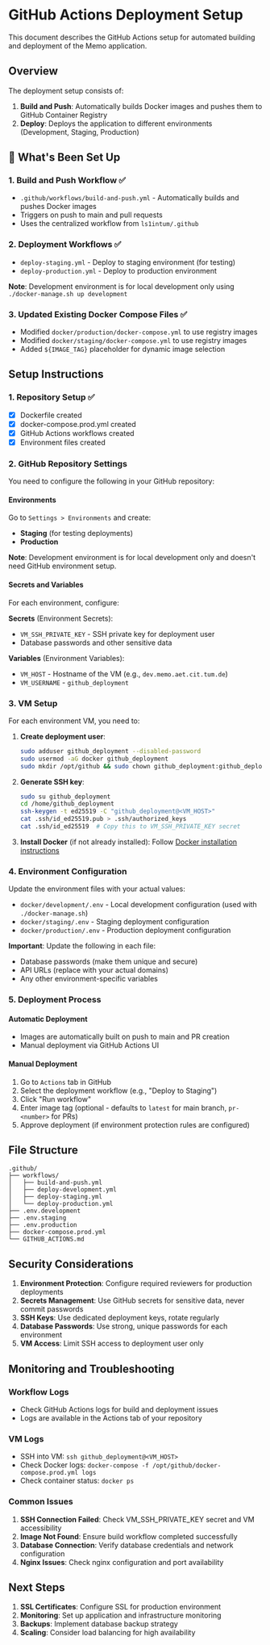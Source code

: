 # GitHub Actions Deployment Setup

This document describes the GitHub Actions setup for automated building and deployment of the Memo application.

## Overview

The deployment setup consists of:
1. **Build and Push**: Automatically builds Docker images and pushes them to GitHub Container Registry
2. **Deploy**: Deploys the application to different environments (Development, Staging, Production)

## 🚀 What's Been Set Up

### 1. **Build and Push Workflow** ✅
- `.github/workflows/build-and-push.yml` - Automatically builds and pushes Docker images
- Triggers on push to main and pull requests
- Uses the centralized workflow from `ls1intum/.github`

### 2. **Deployment Workflows** ✅
- `deploy-staging.yml` - Deploy to staging environment (for testing)
- `deploy-production.yml` - Deploy to production environment

**Note**: Development environment is for local development only using `./docker-manage.sh up development`

### 3. **Updated Existing Docker Compose Files** ✅
- Modified `docker/production/docker-compose.yml` to use registry images
- Modified `docker/staging/docker-compose.yml` to use registry images
- Added `${IMAGE_TAG}` placeholder for dynamic image selection

## Setup Instructions

### 1. Repository Setup ✅
- [x] Dockerfile created
- [x] docker-compose.prod.yml created
- [x] GitHub Actions workflows created
- [x] Environment files created

### 2. GitHub Repository Settings

You need to configure the following in your GitHub repository:

#### Environments
Go to `Settings > Environments` and create:
- **Staging** (for testing deployments)
- **Production**

**Note**: Development environment is for local development only and doesn't need GitHub environment setup.

#### Secrets and Variables

For each environment, configure:

**Secrets** (Environment Secrets):
- `VM_SSH_PRIVATE_KEY` - SSH private key for deployment user
- Database passwords and other sensitive data

**Variables** (Environment Variables):
- `VM_HOST` - Hostname of the VM (e.g., `dev.memo.aet.cit.tum.de`)
- `VM_USERNAME` - `github_deployment`

### 3. VM Setup

For each environment VM, you need to:

1. **Create deployment user**:
   ```bash
   sudo adduser github_deployment --disabled-password
   sudo usermod -aG docker github_deployment
   sudo mkdir /opt/github && sudo chown github_deployment:github_deployment /opt/github
   ```

2. **Generate SSH key**:
   ```bash
   sudo su github_deployment
   cd /home/github_deployment
   ssh-keygen -t ed25519 -C "github_deployment@<VM_HOST>"
   cat .ssh/id_ed25519.pub > .ssh/authorized_keys
   cat .ssh/id_ed25519  # Copy this to VM_SSH_PRIVATE_KEY secret
   ```

3. **Install Docker** (if not already installed):
   Follow [Docker installation instructions](https://docs.docker.com/engine/install/ubuntu/)

### 4. Environment Configuration

Update the environment files with your actual values:
- `docker/development/.env` - Local development configuration (used with `./docker-manage.sh`)
- `docker/staging/.env` - Staging deployment configuration
- `docker/production/.env` - Production deployment configuration

**Important**: Update the following in each file:
- Database passwords (make them unique and secure)
- API URLs (replace with your actual domains)
- Any other environment-specific variables

### 5. Deployment Process

#### Automatic Deployment
- Images are automatically built on push to main and PR creation
- Manual deployment via GitHub Actions UI

#### Manual Deployment
1. Go to `Actions` tab in GitHub
2. Select the deployment workflow (e.g., "Deploy to Staging")
3. Click "Run workflow"
4. Enter image tag (optional - defaults to `latest` for main branch, `pr-<number>` for PRs)
5. Approve deployment (if environment protection rules are configured)

## File Structure

```
.github/
├── workflows/
│   ├── build-and-push.yml
│   ├── deploy-development.yml
│   ├── deploy-staging.yml
│   └── deploy-production.yml
├── .env.development
├── .env.staging
├── .env.production
├── docker-compose.prod.yml
└── GITHUB_ACTIONS.md
```

## Security Considerations

1. **Environment Protection**: Configure required reviewers for production deployments
2. **Secrets Management**: Use GitHub secrets for sensitive data, never commit passwords
3. **SSH Keys**: Use dedicated deployment keys, rotate regularly
4. **Database Passwords**: Use strong, unique passwords for each environment
5. **VM Access**: Limit SSH access to deployment user only

## Monitoring and Troubleshooting

### Workflow Logs
- Check GitHub Actions logs for build and deployment issues
- Logs are available in the Actions tab of your repository

### VM Logs
- SSH into VM: `ssh github_deployment@<VM_HOST>`
- Check Docker logs: `docker-compose -f /opt/github/docker-compose.prod.yml logs`
- Check container status: `docker ps`

### Common Issues
1. **SSH Connection Failed**: Check VM_SSH_PRIVATE_KEY secret and VM accessibility
2. **Image Not Found**: Ensure build workflow completed successfully
3. **Database Connection**: Verify database credentials and network configuration
4. **Nginx Issues**: Check nginx configuration and port availability

## Next Steps

1. **SSL Certificates**: Configure SSL for production environment
2. **Monitoring**: Set up application and infrastructure monitoring
3. **Backups**: Implement database backup strategy
4. **Scaling**: Consider load balancing for high availability
